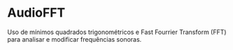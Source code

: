 # AudioFFT

Uso de mínimos quadrados trigonométricos e Fast Fourrier Transform (FFT) para analisar 
e modificar frequências sonoras. 

